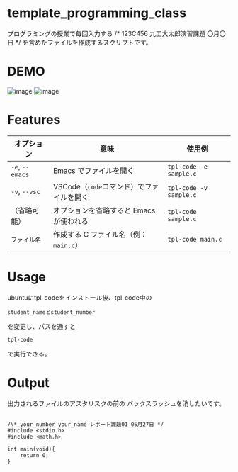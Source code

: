 # template_programming_class

プログラミングの授業で毎回入力する
/* 123C456 九工大太郎演習課題 〇月〇日 */ 
を含めたファイルを作成するスクリプトです。
 
# DEMO
 
![image](https://github.com/user-attachments/assets/67e97329-38dd-4570-841b-cef190852c98)
![image](https://github.com/user-attachments/assets/f419b724-19c8-41db-bc62-c18a610e6285)

# Features
 
 | オプション           | 意味                         | 使用例                         |
| --------------- | -------------------------- | --------------------------- |
| `-e`, `--emacs` | Emacs でファイルを開く             | `tpl-code -e sample.c` |
| `-v`, `--vsc`   | VSCode（`code`コマンド）でファイルを開く | `tpl-code -v sample.c` |
| （省略可能）          | オプションを省略すると Emacs が使われる    | `tpl-code sample.c`    |
| `ファイル名`         | 作成する C ファイル名（例：`main.c`）   | `tpl-code main.c`      |

 
# Usage
 
ubuntuにtpl-codeをインストール後、tpl-code中の

```
student_nameとstudent_number
```
を変更し、パスを通すと
```
tpl-code
```
 で実行できる。


# Output
出力されるファイルのアスタリスクの前の
 バックスラッシュを消したいです。
```

/\* your_number your_name レポート課題01 05月27日 */
#include <stdio.h>
#include <math.h>

int main(void){
    return 0;
}
```
